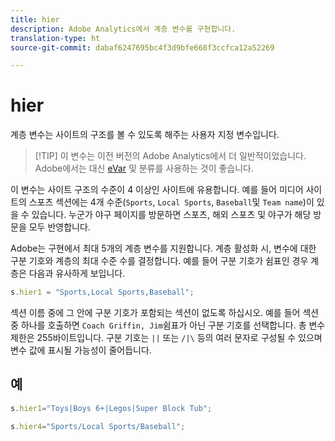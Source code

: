 ```yaml
---
title: hier
description: Adobe Analytics에서 계층 변수를 구현합니다.
translation-type: ht
source-git-commit: dabaf6247695bc4f3d9bfe668f3ccfca12a52269

---
```



# hier

계층 변수는 사이트의 구조를 볼 수 있도록 해주는 사용자 지정 변수입니다.

>[!TIP] 이 변수는 이전 버전의 Adobe Analytics에서 더 일반적이었습니다. Adobe에서는 대신 [eVar](evar.md) 및 분류를 사용하는 것이 좋습니다.

이 변수는 사이트 구조의 수준이 4 이상인 사이트에 유용합니다. 예를 들어 미디어 사이트의 스포츠 섹션에는 4개 수준(`Sports`, `Local Sports`, `Baseball`및 `Team name`)이 있을 수 있습니다. 누군가 야구 페이지를 방문하면 스포츠, 해외 스포츠 및 야구가 해당 방문을 모두 반영합니다.

Adobe는 구현에서 최대 5개의 계층 변수를 지원합니다. 계층 활성화 시, 변수에 대한 구분 기호와 계층의 최대 수준 수를 결정합니다. 예를 들어 구분 기호가 쉼표인 경우 계층은 다음과 유사하게 보입니다.

```js
s.hier1 = "Sports,Local Sports,Baseball";
```

섹션 이름 중에 그 안에 구분 기호가 포함되는 섹션이 없도록 하십시오. 예를 들어 섹션 중 하나를 호출하면 `Coach Griffin, Jim`쉼표가 아닌 구분 기호를 선택합니다. 총 변수 제한은 255바이트입니다. 구분 기호는 `||` 또는 `/|\` 등의 여러 문자로 구성될 수 있으며 변수 값에 표시될 가능성이 줄어듭니다.

## 예

```js
s.hier1="Toys|Boys 6+|Legos|Super Block Tub";
```

```js
s.hier4="Sports/Local Sports/Baseball";
```
